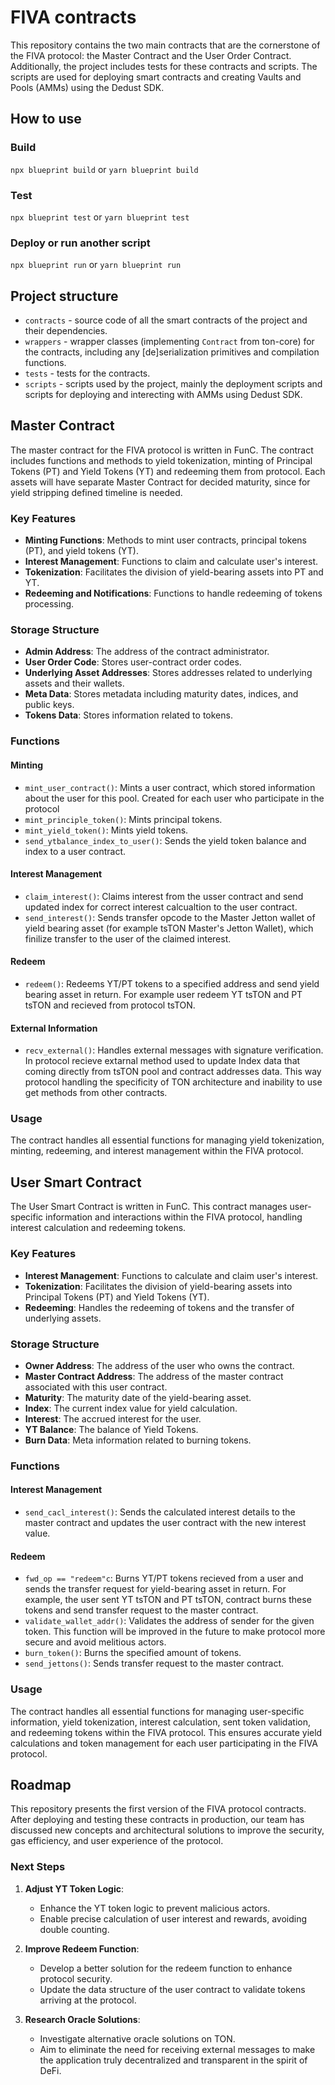 # FIVA contracts

This repository contains the two main contracts that are the cornerstone of the FIVA protocol: the Master Contract and the User Order Contract. Additionally, the project includes tests for these contracts and scripts. The scripts are used for deploying smart contracts and creating Vaults and Pools (AMMs) using the Dedust SDK.

## How to use

### Build

`npx blueprint build` or `yarn blueprint build`

### Test

`npx blueprint test` or `yarn blueprint test`

### Deploy or run another script

`npx blueprint run` or `yarn blueprint run`

## Project structure

-   `contracts` - source code of all the smart contracts of the project and their dependencies.
-   `wrappers` - wrapper classes (implementing `Contract` from ton-core) for the contracts, including any [de]serialization primitives and compilation functions.
-   `tests` - tests for the contracts.
-   `scripts` - scripts used by the project, mainly the deployment scripts and scripts for deploying and interecting with AMMs using Dedust SDK.

## Master Contract

The master contract for the FIVA protocol is written in FunC. The contract includes functions and methods to yield tokenization, minting of Principal Tokens (PT) and Yield Tokens (YT) and redeeming them from protocol. Each assets will have separate Master Contract for decided maturity, since for yield stripping defined timeline is needed. 

### Key Features

- **Minting Functions**: Methods to mint user contracts, principal tokens (PT), and yield tokens (YT).
- **Interest Management**: Functions to claim and calculate user's interest.
- **Tokenization**: Facilitates the division of yield-bearing assets into PT and YT.
- **Redeeming and Notifications**: Functions to handle redeeming of tokens processing.

### Storage Structure

- **Admin Address**: The address of the contract administrator.
- **User Order Code**: Stores user-contract order codes.
- **Underlying Asset Addresses**: Stores addresses related to underlying assets and their wallets.
- **Meta Data**: Stores metadata including maturity dates, indices, and public keys.
- **Tokens Data**: Stores information related to tokens.

### Functions

#### Minting

- `mint_user_contract()`: Mints a user contract, which stored information about the user for this pool. Created for each user who participate in the protocol
- `mint_principle_token()`: Mints principal tokens.
- `mint_yield_token()`: Mints yield tokens.
- `send_ytbalance_index_to_user()`: Sends the yield token balance and index to a user contract.

#### Interest Management

- `claim_interest()`: Claims interest from the usser contract and send updated index for correct interest calcualtion to the user contract.
- `send_interest()`: Sends transfer opcode to the Master Jetton wallet of yield bearing asset (for example tsTON Master's Jetton Wallet), which finilize transfer to the user of the claimed interest.

#### Redeem

- `redeem()`: Redeems YT/PT tokens to a specified address and send yield bearing asset in return. For example user redeem YT tsTON and PT tsTON and recieved from protocol tsTON.

#### External Information

- `recv_external()`: Handles external messages with signature verification. In protocol recieve extarnal method used to update Index data that coming directly from tsTON pool and contract addresses data. This way protocol handling the specificity of TON architecture and inability to use get methods from other contracts.

### Usage

The contract handles all essential functions for managing yield tokenization, minting, redeeming, and interest management within the FIVA protocol.

## User Smart Contract

The User Smart Contract is written in FunC. This contract manages user-specific information and interactions within the FIVA protocol, handling interest calculation and redeeming tokens.

### Key Features

- **Interest Management**: Functions to calculate and claim user's interest.
- **Tokenization**: Facilitates the division of yield-bearing assets into Principal Tokens (PT) and Yield Tokens (YT).
- **Redeeming**: Handles the redeeming of tokens and the transfer of underlying assets.

### Storage Structure

- **Owner Address**: The address of the user who owns the contract.
- **Master Contract Address**: The address of the master contract associated with this user contract.
- **Maturity**: The maturity date of the yield-bearing asset.
- **Index**: The current index value for yield calculation.
- **Interest**: The accrued interest for the user.
- **YT Balance**: The balance of Yield Tokens.
- **Burn Data**: Meta information related to burning tokens.

### Functions

#### Interest Management

- `send_cacl_interest()`: Sends the calculated interest details to the master contract and updates the user contract with the new interest value.

#### Redeem

- `fwd_op == "redeem"c`: Burns YT/PT tokens recieved from a user and sends the transfer request for yield-bearing asset in return. For example, the user sent YT tsTON and PT tsTON, contract burns these tokens and send transfer request to the master contract.
- `validate_wallet_addr()`: Validates the address of sender for the given token. This function will be improved in the future to make protocol more secure and avoid melitious actors.
- `burn_token()`: Burns the specified amount of tokens.
- `send_jettons()`: Sends transfer request to the master contract.

### Usage

The contract handles all essential functions for managing user-specific information, yield tokenization, interest calculation, sent token validation, and redeeming tokens within the FIVA protocol. This ensures accurate yield calculations and token management for each user participating in the FIVA protocol.

## Roadmap

This repository presents the first version of the FIVA protocol contracts. After deploying and testing these contracts in production, our team has discussed new concepts and architectural solutions to improve the security, gas efficiency, and user experience of the protocol.

### Next Steps

1. **Adjust YT Token Logic**:
   - Enhance the YT token logic to prevent malicious actors.
   - Enable precise calculation of user interest and rewards, avoiding double counting.

2. **Improve Redeem Function**:
   - Develop a better solution for the redeem function to enhance protocol security.
   - Update the data structure of the user contract to validate tokens arriving at the protocol.

3. **Research Oracle Solutions**:
   - Investigate alternative oracle solutions on TON.
   - Aim to eliminate the need for receiving external messages to make the application truly decentralized and transparent in the spirit of DeFi.
